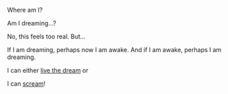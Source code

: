 Where am I?

Am I dreaming...?

No, this feels too real. But...

If I am dreaming, perhaps now I am awake. And if I am awake, perhaps I am dreaming.

I can either [live the dream](../dream/dream.md) or

I can [scream](../scream/scream.md)!